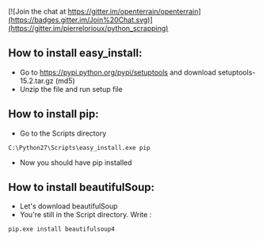 [![Join the chat at https://gitter.im/openterrain/openterrain](https://badges.gitter.im/Join%20Chat.svg)](https://gitter.im/pierrelorioux/python_scrapping)

## How to install easy_install:
* Go to  https://pypi.python.org/pypi/setuptools and download setuptools-15.2.tar.gz (md5) 
* Unzip the file and run setup file 
## How to install pip:
* Go to the Scripts directory
``` 
C:\Python27\Scripts\easy_install.exe pip
```
* Now you should have pip installed
## How to install beautifulSoup:
* Let's download beautifulSoup
* You're still in the Script directory. Write :
```
pip.exe install beautifulsoup4
```
